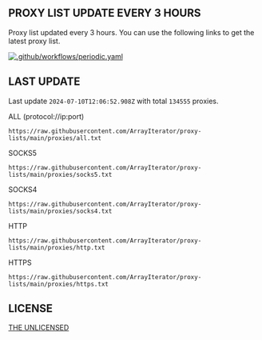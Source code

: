 
## PROXY LIST UPDATE EVERY 3 HOURS

Proxy list updated every 3 hours. You can use the following links to get the latest proxy list.

[![.github/workflows/periodic.yaml](https://github.com/ArrayIterator/proxy-lists/actions/workflows/periodic.yaml/badge.svg?branch=main)](https://github.com/ArrayIterator/proxy-lists/actions/workflows/periodic.yaml)

## LAST UPDATE

Last update `2024-07-10T12:06:52.908Z` with total `134555` proxies.

ALL (protocol://ip:port)

```
https://raw.githubusercontent.com/ArrayIterator/proxy-lists/main/proxies/all.txt
```

SOCKS5

```
https://raw.githubusercontent.com/ArrayIterator/proxy-lists/main/proxies/socks5.txt
```

SOCKS4

```
https://raw.githubusercontent.com/ArrayIterator/proxy-lists/main/proxies/socks4.txt
```

HTTP

```
https://raw.githubusercontent.com/ArrayIterator/proxy-lists/main/proxies/http.txt
```

HTTPS

```
https://raw.githubusercontent.com/ArrayIterator/proxy-lists/main/proxies/https.txt
```

## LICENSE

[THE UNLICENSED](LICENSE)
